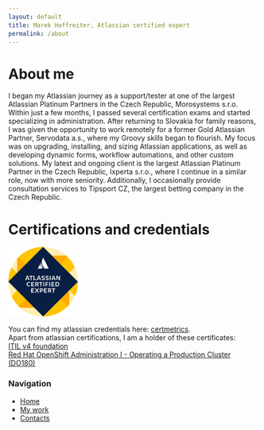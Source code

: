 ```yaml
---
layout: default
title: Marek Hoffreiter, Atlassian certified expert
permalink: /about
---
```


# About me

I began my Atlassian journey as a support/tester at one of the largest Atlassian Platinum Partners in the Czech Republic, Morosystems s.r.o. Within just a few months, I passed several certification exams and started specializing in administration. After returning to Slovakia for family reasons, I was given the opportunity to work remotely for a former Gold Atlassian Partner, Servodata a.s., where my Groovy skills began to flourish. My focus was on upgrading, installing, and sizing Atlassian applications, as well as developing dynamic forms, workflow automations, and other custom solutions. My latest and ongoing client is the largest Atlassian Platinum Partner in the Czech Republic, Ixperta s.r.o., where I continue in a similar role, now with more seniority. Additionally, I occasionally provide consultation services to Tipsport CZ, the largest betting company in the Czech Republic.

# Certifications and credentials

<a target="_blank" rel="noopener noreferrer" href="https://cp.certmetrics.com/atlassian/en/public/badge/r?id=253800&date=2023-09-24"><img src="/img/atlassian certified expert.png" style="width: 10em; height: 10em;"></a>
 
You can find my atlassian credentials here: <a target="_blank" rel="noopener noreferrer" href="https://cp.certmetrics.com/atlassian/en/public/transcript/MMJSFN121FF1QRWC">certmetrics</a>.<br>
Apart from atlassian certifications, I am a holder of these certificates:<br>
<a target="_blank" rel="noopener noreferrer" href ="https://media.licdn.com/dms/image/v2/D4D22AQGGkPeJ5xlxmQ/feedshare-shrink_1280/feedshare-shrink_1280/0/1697723171230?e=1732752000&v=beta&t=2HxtVwtRSnJ5qQ7xcjyMtziGfCBpYa0avCEFOU1hJh4">ITIL v4 foundation</a><br>
<a target="_blank" rel="noopener noreferrer" href="https://rol.redhat.com/rol/api/certificates/attendance/uuid/1f39b450-3fba-4fb9-bdc2-1f4fd1e02c27">Red Hat OpenShift Administration I - Operating a Production Cluster (DO180)</a>


<div class="sidebar">
  <h3>Navigation</h3>
  <ul>
    <li><a href="/">Home</a></li>
    <li><a href="/projects">My work</a></li>
    <li><a href="/contacts">Contacts</a></li>

  </ul>
</div>

